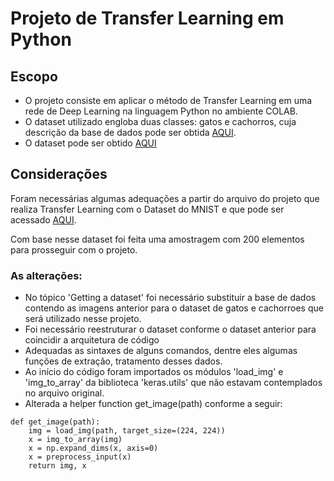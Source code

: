 # Projeto de Transfer Learning em Python

## Escopo
- O projeto consiste em aplicar o método de Transfer Learning em uma rede de Deep Learning na linguagem Python no ambiente COLAB.
- O dataset utilizado engloba duas classes: gatos e cachorros, cuja descrição da base de dados pode ser obtida [AQUI](https://www.tensorflow.org/datasets/catalog/cats_vs_dogs).
- O dataset pode ser obtido [AQUI](https://www.microsoft.com/en-us/download/details.aspx?id=54765)

## Considerações
Foram necessárias algumas adequações a partir do arquivo do projeto que realiza Transfer Learning com o Dataset do MNIST e que pode ser acessado [AQUI](https://colab.research.google.com/github/kylemath/ml4a-guides/blob/master/notebooks/transfer-learning.ipynb).

Com base nesse dataset foi feita uma amostragem com 200 elementos para prosseguir com o projeto.


### As alterações:
- No tópico 'Getting a dataset' foi necessário substituir a base de dados contendo as imagens anterior para o dataset de gatos e cachorroes que será utilizado nesse projeto.
- Foi necessário reestruturar o dataset conforme o dataset anterior para coincidir a arquitetura de código
- Adequadas as sintaxes de alguns comandos, dentre eles algumas funções de extração, tratamento desses dados.
- Ao início do código foram importados os módulos 'load_img' e 'img_to_array' da biblioteca 'keras.utils' que não estavam contemplados no arquivo original.
- Alterada a helper function get_image(path) conforme a seguir:
~~~
def get_image(path):
    img = load_img(path, target_size=(224, 224))
    x = img_to_array(img)
    x = np.expand_dims(x, axis=0)
    x = preprocess_input(x)
    return img, x
~~~

